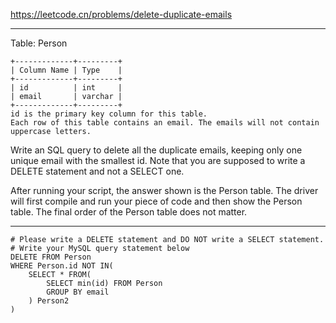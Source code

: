 https://leetcode.cn/problems/delete-duplicate-emails
***
Table: Person
```
+-------------+---------+
| Column Name | Type    |
+-------------+---------+
| id          | int     |
| email       | varchar |
+-------------+---------+
id is the primary key column for this table.
Each row of this table contains an email. The emails will not contain uppercase letters.
```

Write an SQL query to delete all the duplicate emails, keeping only one unique email with the smallest id. Note that you are supposed to write a DELETE statement and not a SELECT one.

After running your script, the answer shown is the Person table. The driver will first compile and run your piece of code and then show the Person table. The final order of the Person table does not matter.
***
```
# Please write a DELETE statement and DO NOT write a SELECT statement.
# Write your MySQL query statement below
DELETE FROM Person
WHERE Person.id NOT IN(
    SELECT * FROM(
        SELECT min(id) FROM Person
        GROUP BY email
    ) Person2
) 
